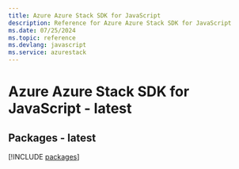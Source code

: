 ```yaml
---
title: Azure Azure Stack SDK for JavaScript
description: Reference for Azure Azure Stack SDK for JavaScript
ms.date: 07/25/2024
ms.topic: reference
ms.devlang: javascript
ms.service: azurestack
---
```

# Azure Azure Stack SDK for JavaScript - latest
## Packages - latest
[!INCLUDE [packages](azure-stack-index.md)]